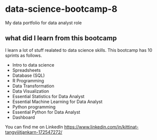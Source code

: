 # data-science-bootcamp-8
My data portfolio for data analyst role

## what did I learn from this bootcamp
I learn a lot of stuff realated to data science skills. This bootcamp has 10 sprints as follows.

- Intro to data science
- Spreadsheets
- Database (SQL)
- R Programming
- Data Transformation
- Data Visualization
- Essential Statistics for Data Analyst
- Essential Machine Learning for Data Analyst
- Python programming
- Essential Python for Data Analyst
- Dashboard

You can find me on LinkedIn https://www.linkedin.com/in/kittinat-tangvijitjankarn-172547272/
